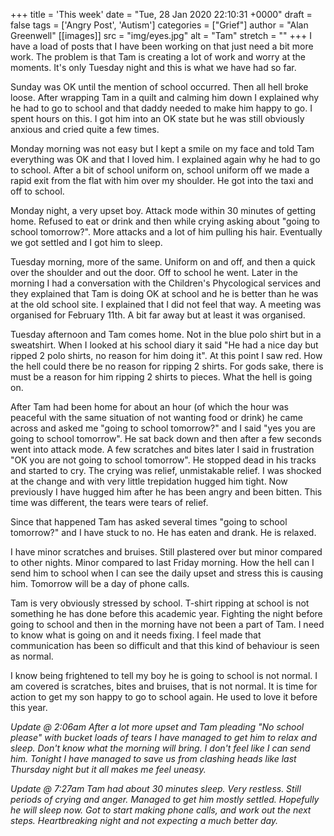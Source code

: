 +++
title = 'This week'
date = "Tue, 28 Jan 2020 22:10:31 +0000"
draft = false
tags = ['Angry Post', 'Autism']
categories = ["Grief"]
author = "Alan Greenwell"
[[images]]
  src = "img/eyes.jpg"
  alt = "Tam"
  stretch = ""
+++
I have a load of posts that I have been working on that just need a bit more work. The problem is that Tam is creating a lot of work and worry at the moments. It's only Tuesday night and this is what we have had so far.
<!--more-->
Sunday was OK until the mention of school occurred. Then all hell broke loose. After wrapping Tam in a quilt and calming him down I explained why he had to go to school and that daddy needed to make him happy to go. I spent hours on this. I got him into an OK state but he was still obviously anxious and cried quite a few times.

Monday morning was not easy but I kept a smile on my face and told Tam everything was OK and that I loved him. I explained again why he had to go to school. After a bit of school uniform on, school uniform off we made a rapid exit from the flat with him over my shoulder. He got into the taxi and off to school.

Monday night, a very upset boy. Attack mode within 30 minutes of getting home. Refused to eat or drink and then while crying asking about "going to school tomorrow?". More attacks and a lot of him pulling his hair. Eventually we got settled and I got him to sleep.

Tuesday morning, more of the same. Uniform on and off, and then a quick over the shoulder and out the door. Off to school he went. Later in the morning I had a conversation with the Children's Phycological services and they explained that Tam is doing OK at school and he is better than he was at the old school site. I explained that I did not feel that way. A meeting was organised for February 11th. A bit far away but at least it was organised.

Tuesday afternoon and Tam comes home. Not in the blue polo shirt but in a sweatshirt. When I looked at his school diary it said "He had a nice day but ripped 2 polo shirts, no reason for him doing it". At this point I saw red. How the hell could there be no reason for ripping 2 shirts. For gods sake, there is must be a reason for him ripping 2 shirts to pieces. What the hell is going on.

After Tam had been home for about an hour (of which the hour was peaceful with the same situation of not wanting food or drink) he came across and asked me "going to school tomorrow?" and I said "yes you are going to school tomorrow". He sat back down and then after a few seconds went into attack mode. A few scratches and bites later I said in frustration "OK you are not going to school tomorrow". He stopped dead in his tracks and started to cry. The crying was relief, unmistakable relief. I was shocked at the change and with very little trepidation hugged him tight. Now previously I have hugged him after he has been angry and been bitten. This time was different, the tears were tears of relief.

Since that happened Tam has asked several times "going to school tomorrow?" and I have stuck to no. He has eaten and drank. He is relaxed.

I have minor scratches and bruises. Still plastered over but minor compared to other nights. Minor compared to last Friday morning. How the hell can I send him to school when I can see the daily upset and stress this is causing him. Tomorrow will be a day of phone calls.

Tam is very obviously stressed by school. T-shirt ripping at school is not something he has done before this academic year. Fighting the night before going to school and then in the morning have not been a part of Tam. I need to know what is going on and it needs fixing. I feel made that communication has been so difficult and that this kind of behaviour is seen as normal.

I know being frightened to tell my boy he is going to school is not normal. I am covered is scratches, bites and bruises, that is not normal. It is time for action to get my son happy to go to school again. He used to love it before this year.

_Update @ 2:06am After a lot more upset and Tam pleading "No school please" with bucket loads of tears I have managed to get him to relax and sleep. Don't know what the morning will bring. I don't feel like I can send him. Tonight I have managed to save us from clashing heads like last Thursday night but it all makes me feel uneasy._

_Update @ 7:27am Tam had about 30 minutes sleep. Very restless. Still periods of crying and anger. Managed to get him mostly settled. Hopefully he will sleep now. Got to start making phone calls, and work out the next steps. Heartbreaking night and not expecting a much better day._